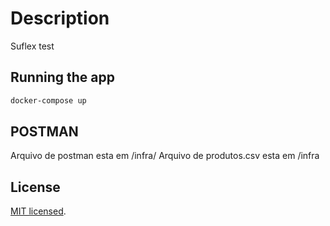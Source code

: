 # Description

Suflex test

## Running the app

```bash
docker-compose up
```

## POSTMAN
Arquivo de postman esta em /infra/
Arquivo de produtos.csv esta em /infra

## License
[MIT licensed](LICENSE).
